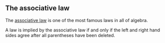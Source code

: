 ## The associative law

The [associative law](https://en.wikipedia.org/wiki/Associative_property) is one of the most famous laws in all of algebra.

A law is implied by the associative law if and only if the left and right hand sides agree after all parentheses have been deleted.
